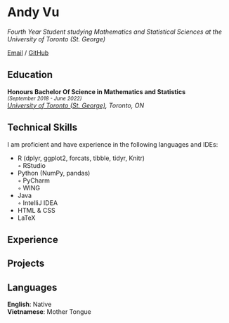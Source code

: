 # Andy Vu

_Fourth Year Student studying Mathematics and Statistical Sciences at the University of Toronto (St. George)_ <br>

[Email](mailto:andy.vu@mail.utoronto.ca) / [GitHub](https://github.com/andyvu016/)

## Education

**Honours Bachelor Of Science in Mathematics and Statistics** <br>
<sup>_(September 2018 - June 2022)_ </sup> <br>
_[University of Toronto (St. George)](https://www.utoronto.ca/), Toronto, ON_

## Technical Skills

I am proficient and have experience in the following languages and IDEs:
  - R (dplyr, ggplot2, forcats, tibble, tidyr, Knitr)  
    ◦ RStudio  
  - Python (NumPy, pandas)  
    ◦ PyCharm   
    ◦ WING  
  - Java  
    ◦ IntelliJ IDEA  
  - HTML & CSS    
  - LaTeX    

## Experience


## Projects


## Languages

**English**: Native <br>
**Vietnamese**: Mother Tongue

